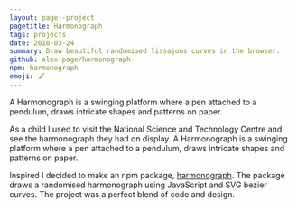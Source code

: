 ```yaml
---
layout: page--project
pagetitle: Harmonograph
tags: projects
date: 2018-03-24
summary: Draw beautiful randomised lissajous curves in the browser.
github: alex-page/harmonograph
npm: harmonograph
emoji: 🖌
---
```

A Harmonograph is a swinging platform where a pen attached to a pendulum, draws intricate shapes and patterns on paper.

As a child I used to visit the National Science and Technology Centre and see the harmonograph they had on display. A Harmonograph is a swinging platform where a pen attached to a pendulum, draws intricate shapes and patterns on paper.

Inspired I decided to make an npm package, [harmonograph](/projects/harmonograph). The package draws a randomised harmonograph using JavaScript and SVG bezier curves. The project was a perfect blend of code and design.
